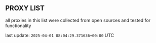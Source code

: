 ## PROXY LIST

all proxies in this list were collected from open sources and tested for functionality

last update: `2025-04-01 08:04:29.371636+00:00` UTC